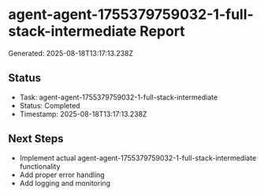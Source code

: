 # agent-agent-1755379759032-1-full-stack-intermediate Report

Generated: 2025-08-18T13:17:13.238Z

## Status
- Task: agent-agent-1755379759032-1-full-stack-intermediate
- Status: Completed
- Timestamp: 2025-08-18T13:17:13.238Z

## Next Steps
- Implement actual agent-agent-1755379759032-1-full-stack-intermediate functionality
- Add proper error handling
- Add logging and monitoring
